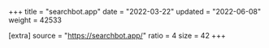 +++
title = "searchbot.app"
date = "2022-03-22"
updated = "2022-06-08"
weight = 42533

[extra]
source = "https://searchbot.app/"
ratio = 4
size = 42
+++
